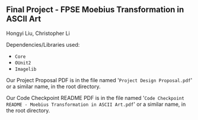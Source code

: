 Final Project - FPSE
Moebius Transformation in ASCII Art
--------------------------------


Hongyi Liu,
Christopher Li

Dependencies/Libraries used:

- `Core`
- `OUnit2`
- `Imagelib`
 
Our Project Proposal PDF is in the file named '`Project Design Proposal.pdf`' or a similar name, in the root directory.

Our Code Checkpoint README PDF is in the file named '`Code Checkpoint README - Moebius Transformation in ASCII Art.pdf`' or a similar name, in the root directory.
